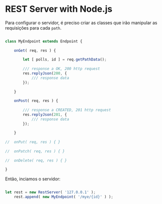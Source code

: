 
# REST Server with Node.js


Para configurar o servidor, é preciso criar as classes que irão manipular as requisições para cada `path`.

```javascript

class MyEndpoint extends Endpoint {
	
	onGet( req, res ) {
		
		let [ polls, id ] = req.getPathData();
		
		/// response a OK, 200 http request
		res.replyJson(200, {
			/// response data
		});
		
	}
	
	onPost( req, res ) {
		
		/// response a CREATED, 201 http request
		res.replyJson(201, {
			/// response data
		});
		
	}
	
//	onPut( req, res ) { }
	
//	onPatch( req, res ) { }
	
//	onDelete( req, res ) { }
	
}


```

Então, inciamos o servidor:

```javascript

let rest = new RestServer( '127.0.0.1' );
	rest.append( new MyEndpoint( '/mye/{id}' ) );

```
